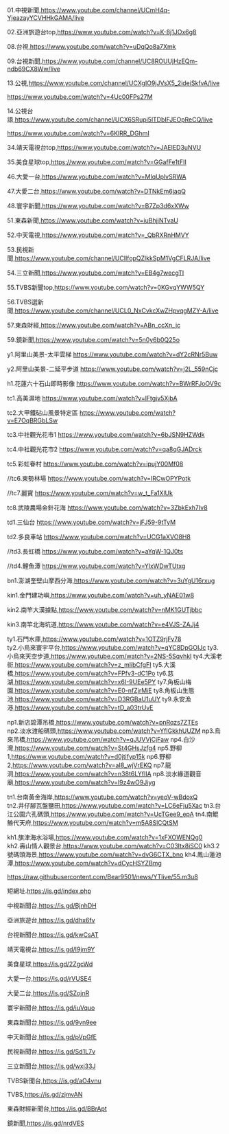 01.中視新聞,https://www.youtube.com/channel/UCmH4q-YjeazayYCVHHkGAMA/live

02.亞洲旅遊台top,https://www.youtube.com/watch?v=K-8j1JOx6g8

08.台視,https://www.youtube.com/watch?v=uDqQo8a7Xmk

09.台視新聞,https://www.youtube.com/channel/UC8ROUUjHzEQm-ndb69CX8Ww/live

13.公視,https://www.youtube.com/channel/UCXgIO9jJVsX5_2ideiSkfvA/live

https://www.youtube.com/watch?v=4Uc00FPs27M

14.公視台語,https://www.youtube.com/channel/UCX6SRupi5lTDbIFJEOpReCQ/live

https://www.youtube.com/watch?v=6KlRR_DGhmI

34.靖天電視台top,https://www.youtube.com/watch?v=JAElED3uNVU

35.美食星球top,https://www.youtube.com/watch?v=GGafFe1tFII

46.大愛一台,https://www.youtube.com/watch?v=MIqUplvSRWA

47.大愛二台,https://www.youtube.com/watch?v=DTNkEm6jaqQ

48.寰宇新聞,https://www.youtube.com/watch?v=B7Zp3d6xXWw

51.東森新聞,https://www.youtube.com/watch?v=iuBhjjNTvaU

52.中天電視,https://www.youtube.com/watch?v=_QbRXRnHMVY

53.民視新聞,https://www.youtube.com/channel/UClIfopQZlkkSpM1VgCFLRJA/live

54.三立新聞,https://www.youtube.com/watch?v=EB4g7wecgTI

55.TVBS新聞top,https://www.youtube.com/watch?v=0KGvqYWW5QY

56.TVBS選新聞,https://www.youtube.com/channel/UCL0_NxCvkcXwZHpvqgMZY-A/live

57.東森財經,https://www.youtube.com/watch?v=ABn_ccXn_jc

59.鏡新聞,https://www.youtube.com/watch?v=5n0y6b0Q25o

y1.阿里山美景-太平雲梯  https://www.youtube.com/watch?v=dY2cRNr5Buw

y2.阿里山美景-二延平步道 https://www.youtube.com/watch?v=j2L_559nCjc

h1.花蓮六十石山即時影像 https://www.youtube.com/watch?v=BWrRFJoOV9c

tc1.高美濕地 https://www.youtube.com/watch?v=lFtgjv5XjbA

tc2.大甲鐵砧山風景特定區 https://www.youtube.com/watch?v=E7OqBRGbLSw

tc3.中社觀光花市1  https://www.youtube.com/watch?v=6bJSN9HZWdk

tc4.中社觀光花市2  https://www.youtube.com/watch?v=qa8qGJADrck

tc5.彩虹眷村  https://www.youtube.com/watch?v=ipujY00Mf08

//tc6.東勢林場 https://www.youtube.com/watch?v=IRCwOPYPotk

//tc7.麗寶 https://www.youtube.com/watch?v=w_t_Fa1XlUk

tc8.武陵農場金針花海 https://www.youtube.com/watch?v=3ZbkExh7Iv8

td1.三仙台 https://www.youtube.com/watch?v=jFJ59-9tTyM

td2.多良車站 https://www.youtube.com/watch?v=UCG1aXVO8H8

//td3.長虹橋 https://www.youtube.com/watch?v=aYqW-1QJ0ts

//td4.鯉魚潭 https://www.youtube.com/watch?v=YlxWDwTUtxg

bn1.澎湖奎壁山摩西分海,https://www.youtube.com/watch?v=3uYgU16rxug

kin1.金門建功嶼,https://www.youtube.com/watch?v=uh_yNAE01w8 

kin2.南竿大漢據點,https://www.youtube.com/watch?v=nMK1GUTjbbc

kin3.南竿北海坑道,https://www.youtube.com/watch?v=e4VJS-ZAJj4

ty1.石門水庫,https://www.youtube.com/watch?v=1OTZ9rjFv78  
ty2.小烏來寰宇平台,https://www.youtube.com/watch?v=qYC8DpGOIJc
ty3.小烏來天空步道,https://www.youtube.com/watch?v=2NS-5SqvhkI
ty4.大溪老街,https://www.youtube.com/watch?v=z_mlibCfgFI
ty5.大溪橋,https://www.youtube.com/watch?v=FPfv3-dC1Po
ty6.慈湖,https://www.youtube.com/watch?v=x6I-9UEe5PY
ty7.角板山梅園,https://www.youtube.com/watch?v=E0-nfZjrMiE
ty8.角板山生態池,https://www.youtube.com/watch?v=D3RGBaU1uUY
ty9.永安漁港,https://www.youtube.com/watch?v=tD_a03trUvE

np1.新店碧潭吊橋,https://www.youtube.com/watch?v=pnRqzs7ZTEs  
np2.淡水渡船碼頭,https://www.youtube.com/watch?v=YflGkkhUUZM
np3.烏來吊橋,https://www.youtube.com/watch?v=qJUVVjCjFaw
np4.白沙灣,https://www.youtube.com/watch?v=St4GHsJzfg4
np5.野柳1,https://www.youtube.com/watch?v=d0jtifyp15k
np6.野柳2,https://www.youtube.com/watch?v=aI8_wjVrEKQ
np7.龍洞,https://www.youtube.com/watch?v=n38t6LYflIA
np8.淡水緣道觀音廟,https://www.youtube.com/watch?v=l9z4wO9Jiyg

tn1.台南黃金海岸,https://www.youtube.com/watch?v=yeoV-wBdoxQ  
tn2.井仔腳瓦盤鹽田,https://www.youtube.com/watch?v=LC6eFju5Xac
tn3.台江公園六孔碼頭,https://www.youtube.com/watch?v=UcTGee9_epA
tn4.南鯤鯓代天府,https://www.youtube.com/watch?v=m5A8SlCQtSM

kh1.旗津海水浴場,https://www.youtube.com/watch?v=1xFXOWENQg0   
kh2.壽山情人觀景台,https://www.youtube.com/watch?v=C03Itx8iSC0
kh3.2號碼頭海景,https://www.youtube.com/watch?v=dvG6CTX_bno
kh4.鳳山蓮池潭,https://www.youtube.com/watch?v=dCycHSYZBmg






https://raw.githubusercontent.com/Bear9501/news/YTlive/55.m3u8

短網址.https://is.gd/index.php


中視新聞台,https://is.gd/BjnhDH

亞洲旅遊台,https://is.gd/dhx6fv

台視新聞台,https://is.gd/kwCsAT

靖天電視台,https://is.gd/I9jm9Y

美食星球,https://is.gd/2ZgcWd

大愛一台,https://is.gd/rVUSE4

大愛二台,https://is.gd/SZojnR

寰宇新聞台,https://is.gd/iuVquo

東森新聞台,https://is.gd/9vn9ee

中天新聞台,https://is.gd/pVpGfE

民視新聞台,https://is.gd/Sd1L7v

三立新聞台,https://is.gd/wxj33J

TVBS新聞台,https://is.gd/aO4vnu

TVBS,https://is.gd/zjmvAN

東森財經新聞台,https://is.gd/BBrApt

鏡新聞,https://is.gd/nrdVES
